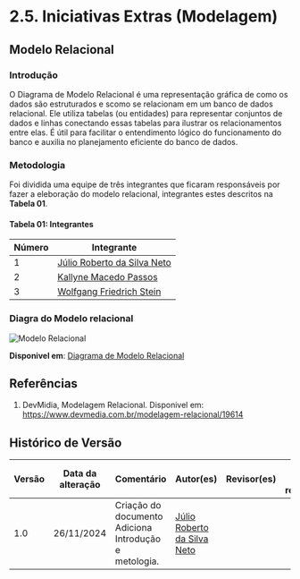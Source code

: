 # 2.5. Iniciativas Extras (Modelagem)

## Modelo Relacional
### Introdução
O Diagrama de Modelo Relacional é uma representação gráfica de como os dados são estruturados e scomo se relacionam em um banco de dados relacional. Ele utiliza tabelas (ou entidades) para representar conjuntos de dados e linhas conectando essas tabelas para ilustrar os relacionamentos entre elas. É útil para  facilitar o entendimento lógico do funcionamento do banco e auxilia no planejamento eficiente do banco de dados.

### Metodologia

Foi dividida uma equipe de três integrantes que ficaram responsáveis por fazer a eleboração do modelo relacional, integrantes estes descritos na **Tabela 01**.


#### Tabela 01: Integrantes
| Número | Integrante |
|-------|----------|
| 1 | [Júlio Roberto da Silva Neto](https://github.com/JulioR2022) |
| 2 | [Kallyne Macedo Passos](https://github.com/kalipassos)       |
| 3 | [Wolfgang Friedrich Stein](https://github.com/Wolffstein)    |


### Diagra do Modelo relacional

![Modelo Relacional](../assets/Modelo_Relacional.png)

**Disponivel em**: [Diagrama de Modelo Relacional ](https://drive.google.com/file/d/1XPdnkWzAXDTOlLEV3FFoSbgc6ncnuU2A/view?usp=sharing)
## Referências
1. DevMidia, Modelagem Relacional. Disponivel em: https://www.devmedia.com.br/modelagem-relacional/19614

## Histórico de Versão
| Versão | Data da alteração | Comentário | Autor(es) | Revisor(es) | Data de revisão |
|--------|-----------|-----------|-----------|-------------|-------------|
| 1.0 | 26/11/2024 | Criação do documento<br> Adiciona Introdução e metologia. | [Júlio Roberto da Silva Neto](https://github.com/JulioR2022) |  | |